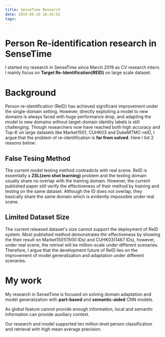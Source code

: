 ```yaml
---
title: SenseTime Research
date: 2019-09-26 16:43:52
tags:
---
```


# Person Re-identification research in SenseTime

I started my research in SenseTime since March 2019 as CV research intern. I mainly focus on **Target Re-Identification(REID)** on large scale dataset.

# Background
Person re-identification (ReID) has achieved significant improvement under the single-domain setting. However, directly exploiting a model to new domains is always faced with huge performance drop, and adapting the model to new domains without target-domain identity labels is still challenging. Though researchers now have reached both high accuracy and Top-K on large datasets like Market1501, CUHK03 and DukeMTMC-reID, I argue that the problem of re-identification is **far from solved**. Here I list 2 reasons below:
## False Tesing Method
   The current model testing method contradicts with real scene. ReID is essentially a **ZSL(zero shot learning)** problem and the testing domain usually share no overlap with the training domain. However, the current published paper still verify the effectiveness of their method by training and testing on the same dataset. Although the ID does not overlap, they basically share the same domain which is evidently impossible under real scene.  
## Limited Dataset Size
   The current released dataset's size cannot support the deployment of ReID system. Most published method demonstrates thir effectiveness by showing the their result on Market1501(1500 IDs) and CUHK03(1467 IDs), however, under real scene, the retrivel will be million-scale under different scenaries.
Therefore, I argue that the development future of ReID lies on the improvement of model generalization and adaptation under different scenaries.

# My work
My research in SenseTime is focused on solving domain adaptation and model generalization with **part-based** and **semantic-aided** CNN models. 

As global feature cannot provide enough information, local and semantic information can provide auxiliary context.

Our research and model supported ten million level person classification and retrieval with high mean average precision.